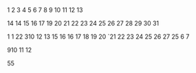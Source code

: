 1
2
3
4
5
6
7
8
9
10
11
12
13

14
14
15
16
17
19
20
21
22
23
24
25
26
27
28
29
30
31

1
1
22
310
12
13
15
16
16
17
18
19
20
`21
22
23
24
25
26
27
25
6
7

910
11
12






55

